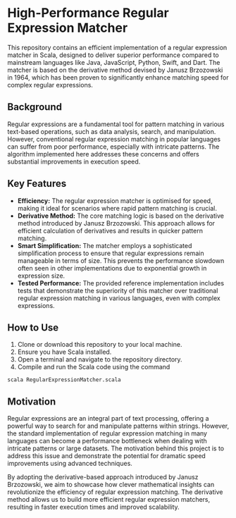 # High-Performance Regular Expression Matcher

This repository contains an efficient implementation of a regular expression matcher in Scala, designed to deliver superior performance compared to mainstream languages like Java, JavaScript, Python, Swift, and Dart. The matcher is based on the derivative method devised by Janusz Brzozowski in 1964, which has been proven to significantly enhance matching speed for complex regular expressions.

## Background

Regular expressions are a fundamental tool for pattern matching in various text-based operations, such as data analysis, search, and manipulation. However, conventional regular expression matching in popular languages can suffer from poor performance, especially with intricate patterns. The algorithm implemented here addresses these concerns and offers substantial improvements in execution speed.

## Key Features

- **Efficiency:** The regular expression matcher is optimised for speed, making it ideal for scenarios where rapid pattern matching is crucial.
- **Derivative Method:** The core matching logic is based on the derivative method introduced by Janusz Brzozowski. This approach allows for efficient calculation of derivatives and results in quicker pattern matching.
- **Smart Simplification:** The matcher employs a sophisticated simplification process to ensure that regular expressions remain manageable in terms of size. This prevents the performance slowdown often seen in other implementations due to exponential growth in expression size.
- **Tested Performance:** The provided reference implementation includes tests that demonstrate the superiority of this matcher over traditional regular expression matching in various languages, even with complex expressions.

## How to Use

1. Clone or download this repository to your local machine.
2. Ensure you have Scala installed.
3. Open a terminal and navigate to the repository directory.
4. Compile and run the Scala code using the command 
```
scala RegularExpressionMatcher.scala
```

## Motivation

Regular expressions are an integral part of text processing, offering a powerful way to search for and manipulate patterns within strings. However, the standard implementation of regular expression matching in many languages can become a performance bottleneck when dealing with intricate patterns or large datasets. The motivation behind this project is to address this issue and demonstrate the potential for dramatic speed improvements using advanced techniques.

By adopting the derivative-based approach introduced by Janusz Brzozowski, we aim to showcase how clever mathematical insights can revolutionize the efficiency of regular expression matching. The derivative method allows us to build more efficient regular expression matchers, resulting in faster execution times and improved scalability.
